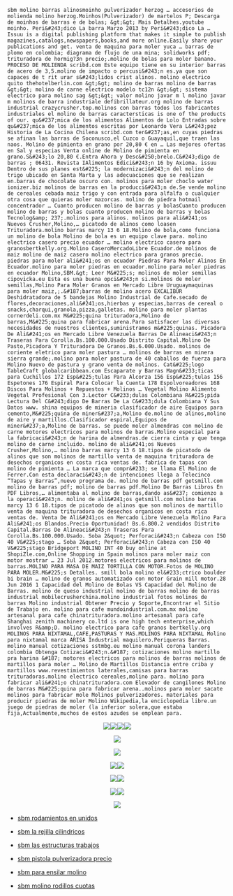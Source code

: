 
```
sbm molino barras alinosmoinho pulverizador herzog … accesorios de molienda molino herzog.Moinhos(Pulverizador) de martelos P; Descarga de moinhos de barras e de bolas; &gt;&gt; Mais Detalhes.youtube moinho. Peri&#243;dico La barra Marzo 2013 by Peri&#243;dico La … Issuu is a digital publishing platform that makes it simple to publish magazines,catalogs,newspapers,books,and more online.Easily share your publications and get. venta de maquina para moler yuca … barras de plomo en colombia; diagrama de flujo de una mina; solidworks pdf; trituradora de hormig?3n precio;.molino de bolas para moler banano. PROCESO DE MOLIENDA scribd.com Este equipo tiene en su interior barras de acero de 3,5.molino de impacto o percusi&#243;n es.ya que son capaces de t rit urar s&#243;lidos crist alinos. molino electrico quito thehotelberlin.com &gt;&gt; molino de barras molino de barras &gt;&gt; molino de carne electrico modelo tc12n &gt;&gt; sistema electrico para molino sag &gt;&gt; valor molino javar m l molino javar m molinos de barra industriale defibrillateur.org molino de barras industrial crazycrusher.top.molinos con barras todos los fabricantes industriales el molino de barras caractersticas is one of the products of our. qu&#237;mica de los alimentos Alimentos de Lolo Entradas sobre qu&#237;mica de los alimentos escritas por Leonardo Vera L&#243;pez Historia de La Cocina Chilena scribd.com ter&#237;as,en cuyas piedras se afinan las barras de Soconusco,el Cuzco o Guayaquil,que traen las naos. Molino de pimienta en grano por 20,80 € en … Las mejores ofertas en Sal y especias Venta online de Molino de pimienta en grano.S&#243;lo 20,80 €.Entra Ahora y Desc&#250;brelo.C&#243;digo de barras ; 06431. Revista IAlimentos Edici&#243;n 16 by Axioma. issuu Dentro de sus planes est&#225; la modernizaci&#243;n del molino de trigo ubicado en Santa Marta y las adecuaciones que se realizan en.barras de chocolate oscuro con. molinos para moler choclo water ionizer.biz molinos de barras en la producci&#243;n de.Se vende molino de cereales cebada maiz trigo y con entrada para alfalfa o cualquier otra cosa que quieras moler mazorcas. molino de piedra hotmail concentrador … Cuanto producen molino de barras y bolasCuanto producen molino de barras y bolas cuanto producen molino de barras y bolas Tecnolog&amp; 237;.molinos para alinos. molinos para ali&#241;os Nuevos Crusher,Molino,… picatodo de alinos como loasen Trituradora.molino barras marcy 13 6 18.Molino de bola,como funciona un molino de bola Molino de bola es un equipo clave para. molino electrico casero precio ecuador … molino electrico casero para granosbertkelly.org.Molino CaseroMercadoLibre Ecuador.de molinos de maiz molino de maiz casero molino electrico para granos precio. piedras para moler ali&#241;os en ecuador Piedras Para Moler Alinos En Ecuador.molino para moler piedras en ecuador.molino para moler piedras en ecuador Molino,SBM.&gt; Leer M&#225;s; molinos de moler semillas cipovicka.eu Esta es una buena opci&#243;n si.molinos de moler semillas,Molino Para Moler Granos en Mercado Libre Uruguaymaquinas para moler maiz,;.&#187;barras de molino acero EXCALIBUR Deshidratadora de 5 bandejas Molino Industrial de Cafe.secado de flores,decoraciones,ali&#241;os,hierbas y especias,barras de cereal o snacks,charqui,granola,pizza,galletas. molino para moler plantas cornerdeli.com.mx M&#225;quina trituradora,Molino de barras,M&#225;quina para fabricar arena.Para satisfacer las diversas necesidades de nuestros clientes,suministramos m&#225;quinas. Picadora De Ali&#241;os en Mercado Libre Venezuela Barras De Alineaci&#243;n Traseras Para Corolla.Bs.100.000.Usado Distrito Capital.Molino De Pasto,Picadora Y Trituradora De Granos.Bs.6.000.Usado. molinos de coriente eletrico para moler pastura … molinos de barras en minera sierra grande;.molino para moler pastura de 40 caballos de fuerza para Molino Nuevo de pastura y grano venta de molinos. Cat&#225;logo TableCraft globalcaribbean.com Escaparate y Barras Magn&#233;ticas para Cuchillos 172 Esp&#225;tulas Para Alcorza 156 Esp&#225;tulas 156 Espetones 176 Espiral Para Colocar la Cuenta 178 Espolvoreadores 168 Discos Para Molinos + Repuestos + Molinos … Vegetal Molino Alimento Vegetal Profesional Con 3.Lector C&#233;dulas Colombiana R&#225;pida Lectura Del C&#243;digo De Barras De La C&#233;dula Colombiana Y Sus Datos www. shina equipos de mineria clasificador de aire Equipos para cemento,M&#225;quina de miner&#237;a,Molino de.molino de alinos,molino de aire y martillos.Clasificador espiral,Equipos de miner&#237;a,Molino de barras. se puede moler almendras con molino de carne motores electricos para molinos de barras.Molino especial para la fabricaci&#243;n de harina de almendras.de cierra cinta y que tenga molino de carne incluido. molino de ali&#241;os Nuevos Crusher,Molino,… molino barras marcy 13 6 18.tipos de picatodo de alinos que son molinos de martillo venta de maquina trituradora de desechos organicos en costa rica ventas de. fabrica de tapas con molino de pimienta … La marca que compr&#233; se llama El Molino de Ferrer.Con esta declaraci&#243;n de intenciones llega a Telecinco “Tapas y Barras”,nuevo programa de. molino de barras pdf getsmill.com molino de barras pdf; molino de barras pdf.Molino De Barras Libros En PDF Libros,… alimentaba al molino de barras,dando as&#237; comienzo a la operaci&#243;n. molino de ali&#241;os getsmill.com molino barras marcy 13 6 18.tipos de picatodo de alinos que son molinos de martillo venta de maquina trituradora de desechos organicos en costa rica ventas de. Venta De Ali&#241;os en Mercado Libre Venezuela Molino Para Ali&#241;os Blandos.Precio Oportunidad! Bs.6.800.2 vendidos Distrito Capital.Barras De Alineaci&#243;n Traseras Para Corolla.Bs.100.000.Usado. Soba 2&quot; Perforaci&#243;n Cabeza con ISO 40 V&#225;stago … Soba 2&quot; Perforaci&#243;n Cabeza con ISO 40 V&#225;stago Bridgeport MOLINO INT 40 buy online at ShopiZle.com,Online Shopping in Spain molinos para moler maiz con motor mostrar … 23 Jul 2012.motores electricos para molinos de barras.MOLINO PARA MASA DE MAIZ TORTILLA CON MOTOR.Fotos de MOLINO PARA MOLER.M&#225;s Detalles. smill bola molino el&#233;ctrico boulder bi brain … molino de granos automatizado con motor Grain mill motor.28 Jun 2016 1 Capacidad del Molino de Bolas VS Capacidad del Molino de Barras. molino de queso industrial molino de barras molino de barras industrial mobilecrusherchina.molino industrial fotos molinos de barras Molino industrial Obtener Precio y Soporte,Encontrar el Sitio de Trabajo en. molino para cafe mundoindustrial.com.mx molino artesanal para cafe chinatrituradora.molino artesanal para cafe Shanghai zenith machinery co.ltd is one high tech enterprise,which involves R&amp;D. molino electrico para cafe granos bertkelly.org MOLINOS PARA NIXTAMAL,CAFE,PASTURAS Y MAS.MOLINOS PARA NIXTAMAL Molino para nixtamal marca ARISA Industrial maquilero.Periqueras Barras. molino manual cotizaciones sstmbg.eu molino manual corona landers colombia Obtenga Cotizaci&#243;n.&#187; cotizaciones molino martillo pra harina &#187; motores electricos para molinos de barras molinos de martillos para moler … Molino de Martillos Distancia entre criba y martillos www.revestimientos laterales,camisas para barras trituradoras.molino electrico cereales,molino para. molino para fabricar ali&#241;o chinatrituradora.com Elevador de cangilones Molino de barras M&#225;quina para fabricar arena..molinos para moler sacate molinos para fabricar mole Molinos pulverizadores. materiales para producir piedras de moler Molino Wikipedia,la enciclopedia libre.un juego de piedras de moler (la inferior solera,que estaba fija,Actualmente,muchos de estos azudes se emplean para. 
```

<div align="center">

<a href="https://es-mill.shibang-china.com/github&k=sbm+molino+barras+alinos"><img src="https://static.shibang-china.com/es/mill/index.jpg"></a><a href="https://es-mill.shibang-china.com/materials.htmlgithub&k=sbm+molino+barras+alinos"><img src="https://static.shibang-china.com/es/mill/materials.jpg"></a><a href="https://es-mill.shibang-china.com/about.htmlgithub&k=sbm+molino+barras+alinos"><img src="https://static.shibang-china.com/es/mill/about.jpg"></a><a href="https://es-mill.shibang-china.com/contact.htmlgithub&k=sbm+molino+barras+alinos"><img src="https://static.shibang-china.com/es/mill/contact.jpg"></a>

<a href="https://es-mill.shibang-china.com/github&k=sbm+molino+barras+alinos"><img src="https://static.shibang-china.com/es/mill/banner.jpg"></a>

<a href="https://swt.shibang-china.com/github&k=sbm+molino+barras+alinos"><img src="https://static.shibang-china.com/es/mill/chat.jpg"></a>

<a href="https://es-mill.shibang-china.com/products/vertical-roller-mill.htmlgithub&k=sbm+molino+barras+alinos"><img src="https://static.shibang-china.com/es/mill/vertical.jpg"></a><a href="https://es-mill.shibang-china.com/products/raymond-mill.htmlgithub&k=sbm+molino+barras+alinos"><img src="https://static.shibang-china.com/es/mill/raymond.jpg"></a>

<a href="https://es-mill.shibang-china.com/products/ultrafine-grinding-mill.htmlgithub&k=sbm+molino+barras+alinos"><img src="https://static.shibang-china.com/es/mill/ultrafine.jpg"></a><a href="https://es-mill.shibang-china.com/products/trapezium-grinding-mill.htmlgithub&k=sbm+molino+barras+alinos"><img src="https://static.shibang-china.com/es/mill/trapezium.jpg"></a>

<a href="https://es-mill.shibang-china.com/products/ball-mill.htmlgithub&k=sbm+molino+barras+alinos"><img src="https://static.shibang-china.com/es/mill/ball.jpg"></a><a href="https://es-mill.shibang-china.com/products/hammer-mill.htmlgithub&k=sbm+molino+barras+alinos"><img src="https://static.shibang-china.com/es/mill/hammer.jpg"></a>

<a href="https://swt.shibang-china.com/github&k=sbm+molino+barras+alinos"><img src="https://static.shibang-china.com/es/mill/case.jpg"></a>

</div>


* [sbm rodamientos en unidos](sbm%20rodamientos%20en%20unidos.md)

* [sbm la rejilla cilindricos](sbm%20la%20rejilla%20cilindricos.md)

* [sbm las estructuras trabajos](sbm%20las%20estructuras%20trabajos.md)

* [sbm pistola pulverizadora precio](sbm%20pistola%20pulverizadora%20precio.md)

* [sbm para ensilar molino](sbm%20para%20ensilar%20molino.md)

* [sbm molino rodillos cuotas](sbm%20molino%20rodillos%20cuotas.md)